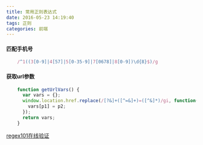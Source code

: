```yaml
---
title: 常用正则表达式
date: 2016-05-23 14:19:40
tags: 正则
categories: 前端
---
```

#### 匹配手机号
```javascript
    /^1((3[0-9]|4[57]|5[0-35-9]|7[0678]|8[0-9])\d{8}$)/g
```
#### 获取url参数
```javascript
    function getUrlVars() {
      var vars = {};
      window.location.href.replace(/[?&]+([^=&]+)=([^&]*)/gi, function(match, p1, p2) {
        vars[p1] = p2;
      });
      return vars;
    }
```
[regex101在线验证](https://regex101.com/)
